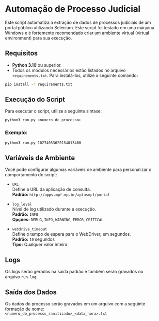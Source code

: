 # Automação de Processo Judicial

Este script automatiza a extração de dados de processos judiciais de um portal público utilizando Selenium.
Este script foi testado em uma máquina Windows e é fortemente recomendado criar um ambiente virtual (virtual environment) para sua execução.

## Requisitos

- **Python 3.10** ou superior.
- Todos os módulos necessários estão listados no arquivo `requirements.txt`. Para instalá-los, utilize o seguinte comando:

```bash
pip install -r requirements.txt
```

## Execução do Script

Para executar o script, utilize a seguinte sintaxe:

```bash
python3 run.py <numero_de_processo>
```

### Exemplo:

```bash
python3 run.py 10274083620184013400
```

## Variáveis de Ambiente

Você pode configurar algumas variáveis de ambiente para personalizar o comportamento do script:

- `URL`  
  Define a URL da aplicação de consulta.  
  **Padrão:** `http://apps.mpf.mp.br/aptusmpf/portal`

- `log_level`  
  Nível de log utilizado durante a execução.  
  **Padrão:** `INFO`  
  **Opções:** `DEBUG`, `INFO`, `WARNING`, `ERROR`, `CRITICAL`

- `webdrive_timeout`  
  Define o tempo de espera para o WebDriver, em segundos.  
  **Padrão:** `10` segundos  
  **Tipo:** Qualquer valor inteiro

## Logs

Os logs serão gerados na saída padrão e também serão gravados no arquivo `run.log`.

## Saída dos Dados

Os dados do processo serão gravados em um arquivo com a seguinte formação de nome:  
`<numero_do_processo_sanitizado>_<data_hora>.txt`
